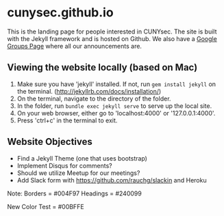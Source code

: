 # cunysec.github.io

This is the landing page for people interested in CUNYsec. The site is built with the Jekyll framework and is hosted on Github. We also have a [Google Groups Page]() where all our announcements are. 

## Viewing the website locally (based on Mac)
1. Make sure you have 'jekyll' installed. If not, run `gem install jekyll` on the terminal. (http://jekyllrb.com/docs/installation/)
2. On the terminal, navigate to the directory of the folder.
3. In the folder, run `bundle exec jekyll serve` to serve up the local site. 
4. On your web browser, either go to 'localhost:4000' or '127.0.0.1:4000'.
5. Press 'ctrl+c' in the terminal to exit. 

## Website Objectives
* Find a Jekyll Theme (one that uses bootstrap)
* Implement Disqus for comments?
* Should we utilize Meetup for our meetings?
* Add Slack form with https://github.com/rauchg/slackin and Heroku

Note: Borders = #004F97 Headings = #240099

New Color Test = #00BFFE